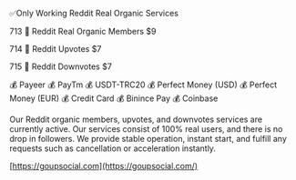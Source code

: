✅Only Working Reddit Real Organic Services



713 🔺 Reddit Real Organic Members $9

714 🔺 Reddit Upvotes $7

715 🔺 Reddit Downvotes $7



💰 Payeer
💰 PayTm
💰 USDT-TRC20
💰 Perfect Money (USD)
💰 Perfect Money (EUR)
💰 Credit Card
💰 Binince Pay
💰 Coinbase




Our Reddit organic members, upvotes, and downvotes services are currently active. Our services consist of 100% real users, and there is no drop in followers. We provide stable operation, instant start, and fulfill any requests such as cancellation or acceleration instantly.



[https://goupsocial.com](https://goupsocial.com/)
